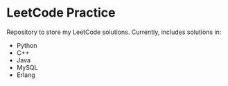 # LeetCode Practice
Repository to store my LeetCode solutions. Currently, includes solutions in:
- Python
- C++
- Java
- MySQL
- Erlang
